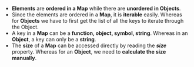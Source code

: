- **Elements** are **ordered in a Map** while there are **unordered in Objects**.
- Since the elements are ordered in a **Map**, it is **iterable** easily. Whereas for **Objects** we have to first get the list of all the keys to iterate through the Object.
- A key in a **Map** can be a **function, object, symbol, string**. Whereas in an **Object**, a key can only be a **string**. 
- The **size** of a **Map** can be accessed directly by reading the ***size*** property. Whereas for an **Object**, we need to **calculate the size manually**.
